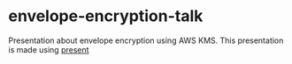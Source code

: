 # envelope-encryption-talk
Presentation about envelope encryption using AWS KMS. This presentation is made using [present](https://godoc.org/golang.org/x/tools/present)
